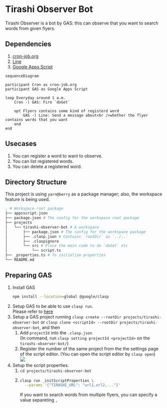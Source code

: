 # Tirashi Observer Bot

Tirashi Observer is a bot by GAS: this can observe that you want to search words from given flyers.

## Dependencies

1. [cron-job.org](https://console.cron-job.org/)
2. [Line](https://developers.line.biz/ja/)
3. [Google Apps Script](https://www.google.com/script/start/)

```mermaid
sequenceDiagram

participant Cron as cron-job.org
participant GAS as Google Apps Script

loop Everyday around 1 a.m.
    Cron -) GAS: Fire `doGet`

    opt Flyers contains some kind of registerd word
        GAS -) Line: Send a message about<br />whether the flyer contains words that you want
    end
end
```

## Usecases

1. You can register a word to want to observe.
2. You can list registered words.
3. You can delete a registered word.

## Directory Structure

This project is using `yarn@berry` as a package manager; also, the workspace feature is being used.

```bash
. # Workspace root package
├── appsscript.json
├── package.json # The config for the workspace root package
├── projects
│   └── tirashi-observer-bot # A workspace
│       ├── package.json # The config for the workspace package
│       ├── .clasp.json # Contains `rootDir` as `../..`
│       ├── .claspignore
│       └── src # Place the main code to do `doGet` etc
│           └── script.ts
├── _properties.ts # To initialize properties
└── README.md
```

## Preparing GAS

1. Install GAS
    ```bash
    npm install --location=global @google/clasp
    ```
2. Setup GAS to be able to use `clasp run`.  
   Please refer to [here](https://github.com/google/clasp/blob/master/docs/run.md#run)
3. Setup a GAS project running `clasp create --rootDir projects/tirashi-observer-bot` or `clasp clone <scriptId> --rootDir projects/tirashi-observer-bot`, and then
    1. Add `projectId` into the `.clasp.json`  
       (In command, run `clasp setting projectId <projectId>` on the `tirashi-observer-bot/`)
    2. Register the number of the same project from the the settings page of the script editor. (You can open the script editor by `clasp open`)  
       ![](https://cloud.nju33.com/eXx2280ZyFwQSsOwwTXf+)
4. Setup the script properties.
    1. `cd projects/tirashi-observer-bot`
    2. ```bash
       clasp run _initScriptProperties \
         --params '{"TIRASHI_URL": "url1,url2,..."}'
       ```
        If you want to search words from multiple flyers, you can specify a value separeting `,`
